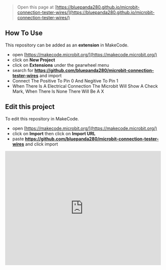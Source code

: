 
> Open this page at [https://bluepanda280.github.io/microbit-connection-tester-wires/](https://bluepanda280.github.io/microbit-connection-tester-wires/)

## How To Use

This repository can be added as an **extension** in MakeCode.

* open [https://makecode.microbit.org/](https://makecode.microbit.org/)
* click on **New Project**
* click on **Extensions** under the gearwheel menu
* search for **https://github.com/bluepanda280/microbit-connection-tester-wires** and import
* Connect The Positive To Pin 0 And Negitive To Pin 1
* When There Is A Electrical Connection The Microbit Will Show A Check Mark, When There Is None There Will Be A X

## Edit this project

To edit this repository in MakeCode.

* open [https://makecode.microbit.org/](https://makecode.microbit.org/)
* click on **Import** then click on **Import URL**
* paste **https://github.com/bluepanda280/microbit-connection-tester-wires** and click import


<div style="position:relative;height:calc(300px + 5em);width:100%;overflow:hidden;"><iframe style="position:absolute;top:0;left:0;width:100%;height:100%;" src="https://makecode.microbit.org/---codeembed#pub:S95028-18347-65447-71126" allowfullscreen="allowfullscreen" frameborder="0" sandbox="allow-scripts allow-same-origin"></iframe></div>
